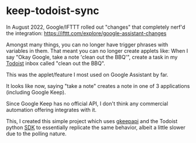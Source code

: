 # keep-todoist-sync

In August 2022, Google/IFTTT rolled out "changes" that completely nerf'd the integration:
https://ifttt.com/explore/google-assistant-changes

Amongst many things, you can no longer have trigger phrases with variables in them.
That meant you can no longer create applets like:
When I say "Okay Google, take a note 'clean out the BBQ'", create a task in my [Todoist](https://todoist.com) inbox called "clean out the BBQ".

This was the applet/feature I most used on Google Assistant by far.

It looks like now, saying "take a note" creates a note in one of 3 applications (including Google Keep).

Since Google Keep has no official API, I don't think any commercial automation offering integrates with it.

This, I created this simple project which uses [gkeepapi](https://gkeepapi.readthedocs.io/en/latest/#) and the Todoist python [SDK](https://developer.todoist.com/rest/v2/?python#python-sdk)
to essentially replicate the same behavior, albeit a little slower due to the polling nature.
